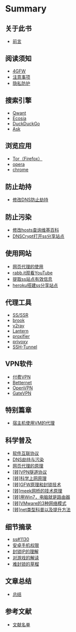 # Summary

## 关于此书

* [前言](README.md)

## 阅读须知

* [4GFW](notice/4gfw.md)
* [注意事项](notice/warnning.md)
* [隐私防护](notice/nsfw.md)

## 搜索引擎

* [Qwant](search-tool/qwant.md)
* [Ecosia](search-tool/ecosia.md)
* [DuckDuckGo](search-tool/duckduckgo.md)
* [Ask](search-tool/ask.md)

## 浏览应用

* [Tor（Firefox）](browser/tor-firefox.md)
* [opera](browser/opera.md)
* [chrome](browser/chrome.md)

## 防止劫持

* [修改DNS防止劫持](no-dns-hijacking/dns.md)

## 防止污染

* [修改hosts查询维基百科](no-dns-spoofing/hosts.md)
* [DNSCrypt打开ss分享站点](no-dns-spoofing/dnscrypt.md)

## 使用网站

* [网页代理的使用](how-used-web/web-proxy.md)
* [rabb.it观看YouTube](how-used-web/rabb.md)
* [提取ss站点有效信息](how-used-web/for-ss.md)
* [heroku搭建ss分享站点](how-used-web/heroku-deploy.md)

## 代理工具

* [SS/SSR](proxy-tool/ss-ssr.md)
* [brook](proxy-tool/brook.md)
* [v2ray](proxy-tool/v2ray.md)
* [Lantern](proxy-tool/lantern.md)
* [proxifier](proxy-tool/proxifier.md)
* [privoxy](proxy-tool/privoxy.md)
* [SSH-Tunnel](proxy-tool/SSH-Tunnel.md)

## VPN软件

* [付费VPN](vpn-soft/pay-vpn.md)
* [Betternet](vpn-soft/betternet.md)
* [OpenVPN](vpn-soft/openvpn.md)
* [GateVPN](vpn-soft/gatevpn.md)

## 特别篇章

* [宿主机使用VM的代理](vmse/vm.md)

## 科学普及

* [软件互联协议](abc/connection.md)
* [DNS劫持与污染](abc/4dns.md)
* [网页代理的原理](abc/web-proxy-x.md)
* [[转]VPN隧道协议](abc/4vpn.md)
* [[转]科学上网原理](abc/1190000011485579.md)
* [[转]GFW原理和封锁技术](abc/gfw.md)
* [[转]meek网桥的技术原理](abc/meek.md)
* [[转]用Win7，电脑就是路由器](abc/win7-wifi.md)
* [[转]VMware的3种网络模式](abc/3vm.md)
* [[转]net类型科普以及提升方法](abc/4nat.md)

## 细节摘录

* [ss#1130](extract/ss1130.md)
* [安卓手机权限](extract/android.md)
* [封锁IP的理解](extract/block-ip.md)
* [对游戏的解读](extract/game.md)
* [难封锁的草榴](extract/caoliu.md)

## 文章总结

* [总结](summarize.md)

## 参考文献

* [文献名单](reference/literature.md)


